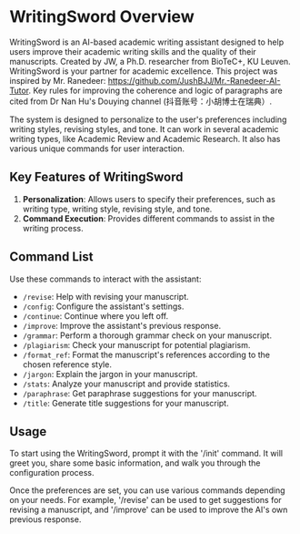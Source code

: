 # WritingSword Overview

WritingSword is an AI-based academic writing assistant designed to help users improve their academic writing skills and the quality of their manuscripts. Created by JW, a Ph.D. researcher from BioTeC+, KU Leuven. WritingSword is your partner for academic excellence. This project was inspired by Mr. Ranedeer: https://github.com/JushBJJ/Mr.-Ranedeer-AI-Tutor. Key rules for improving the coherence and logic of paragraphs are cited from Dr Nan Hu's Douying channel (抖音账号：小胡博士在瑞典）.

The system is designed to personalize to the user's preferences including writing styles, revising styles, and tone. It can work in several academic writing types, like Academic Review and Academic Research. It also has various unique commands for user interaction.

## Key Features of WritingSword

1. **Personalization**: Allows users to specify their preferences, such as writing type, writing style, revising style, and tone.
2. **Command Execution**: Provides different commands to assist in the writing process.

## Command List

Use these commands to interact with the assistant:

* `/revise`: Help with revising your manuscript.
* `/config`: Configure the assistant's settings.
* `/continue`: Continue where you left off.
* `/improve`: Improve the assistant's previous response.
* `/grammar`: Perform a thorough grammar check on your manuscript.
* `/plagiarism`: Check your manuscript for potential plagiarism.
* `/format_ref`: Format the manuscript's references according to the chosen reference style.
* `/jargon`: Explain the jargon in your manuscript.
* `/stats`: Analyze your manuscript and provide statistics.
* `/paraphrase`: Get paraphrase suggestions for your manuscript.
* `/title`: Generate title suggestions for your manuscript.

## Usage

To start using the WritingSword, prompt it with the '/init' command. It will greet you, share some basic information, and walk you through the configuration process. 

Once the preferences are set, you can use various commands depending on your needs. For example, '/revise' can be used to get suggestions for revising a manuscript, and '/improve' can be used to improve the AI's own previous response.




 



